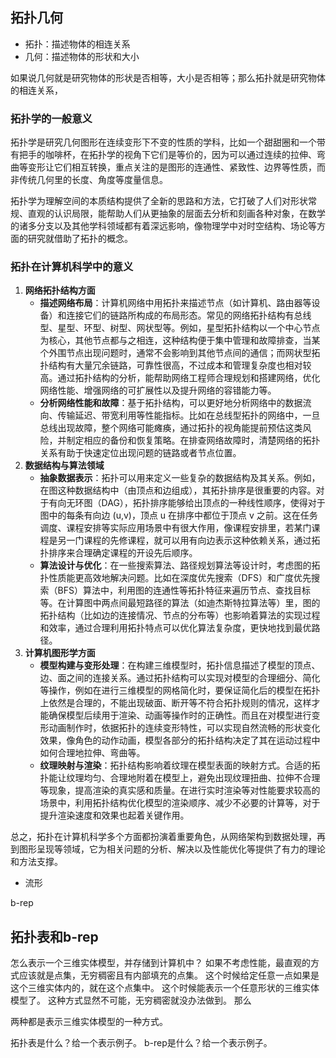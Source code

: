 ## 拓扑几何

* 拓扑：描述物体的相连关系
* 几何：描述物体的形状和大小

如果说几何就是研究物体的形状是否相等，大小是否相等；那么拓扑就是研究物体的相连关系，

### 拓扑学的一般意义
拓扑学是研究几何图形在连续变形下不变的性质的学科，比如一个甜甜圈和一个带有把手的咖啡杯，在拓扑学的视角下它们是等价的，因为可以通过连续的拉伸、弯曲等变形让它们相互转换，重点关注的是图形的连通性、紧致性、边界等性质，而非传统几何里的长度、角度等度量信息。

拓扑学为理解空间的本质结构提供了全新的思路和方法，它打破了人们对形状常规、直观的认识局限，能帮助人们从更抽象的层面去分析和刻画各种对象，在数学的诸多分支以及其他学科领域都有着深远影响，像物理学中对时空结构、场论等方面的研究就借助了拓扑的概念。

### 拓扑在计算机科学中的意义
1. **网络拓扑结构方面**
    - **描述网络布局**：计算机网络中用拓扑来描述节点（如计算机、路由器等设备）和连接它们的链路所构成的布局形态。常见的网络拓扑结构有总线型、星型、环型、树型、网状型等。例如，星型拓扑结构以一个中心节点为核心，其他节点都与之相连，这种结构便于集中管理和故障排查，当某个外围节点出现问题时，通常不会影响到其他节点间的通信；而网状型拓扑结构有大量冗余链路，可靠性很高，不过成本和管理复杂度也相对较高。通过拓扑结构的分析，能帮助网络工程师合理规划和搭建网络，优化网络性能、增强网络的可扩展性以及提升网络的容错能力等。
    - **分析网络性能和故障**：基于拓扑结构，可以更好地分析网络中的数据流向、传输延迟、带宽利用等性能指标。比如在总线型拓扑的网络中，一旦总线出现故障，整个网络可能瘫痪，通过拓扑的视角能提前预估这类风险，并制定相应的备份和恢复策略。在排查网络故障时，清楚网络的拓扑关系有助于快速定位出现问题的链路或者节点位置。
2. **数据结构与算法领域**
    - **抽象数据表示**：拓扑可以用来定义一些复杂的数据结构及其关系。例如，在图这种数据结构中（由顶点和边组成），其拓扑排序是很重要的内容。对于有向无环图（DAG），拓扑排序能够给出顶点的一种线性顺序，使得对于图中的每条有向边 (u,v)，顶点 u 在排序中都位于顶点 v 之前。这在任务调度、课程安排等实际应用场景中有很大作用，像课程安排里，若某门课程是另一门课程的先修课程，就可以用有向边表示这种依赖关系，通过拓扑排序来合理确定课程的开设先后顺序。
    - **算法设计与优化**：在一些搜索算法、路径规划算法等设计时，考虑图的拓扑性质能更高效地解决问题。比如在深度优先搜索（DFS）和广度优先搜索（BFS）算法中，利用图的连通性等拓扑特征来遍历节点、查找目标等。在计算图中两点间最短路径的算法（如迪杰斯特拉算法等）里，图的拓扑结构（比如边的连接情况、节点的分布等）也影响着算法的实现过程和效率，通过合理利用拓扑特点可以优化算法复杂度，更快地找到最优路径。
3. **计算机图形学方面**
    - **模型构建与变形处理**：在构建三维模型时，拓扑信息描述了模型的顶点、边、面之间的连接关系。通过拓扑结构可以实现对模型的合理细分、简化等操作，例如在进行三维模型的网格简化时，要保证简化后的模型在拓扑上依然是合理的，不能出现破面、断开等不符合拓扑规则的情况，这样才能确保模型后续用于渲染、动画等操作时的正确性。而且在对模型进行变形动画制作时，依据拓扑的连续变形特性，可以实现自然流畅的形状变化效果，像角色的动作动画，模型各部分的拓扑结构决定了其在运动过程中如何合理地拉伸、弯曲等。
    - **纹理映射与渲染**：拓扑结构影响着纹理在模型表面的映射方式。合适的拓扑能让纹理均匀、合理地附着在模型上，避免出现纹理扭曲、拉伸不合理等现象，提高渲染的真实感和质量。在进行实时渲染等对性能要求较高的场景中，利用拓扑结构优化模型的渲染顺序、减少不必要的计算等，对于提升渲染速度和效果也起着关键作用。

总之，拓扑在计算机科学多个方面都扮演着重要角色，从网络架构到数据处理，再到图形呈现等领域，它为相关问题的分析、解决以及性能优化等提供了有力的理论和方法支撑。 


* 流形


b-rep

## 拓扑表和b-rep
怎么表示一个三维实体模型，并存储到计算机中？
如果不考虑性能，最直观的方式应该就是点集，无穷稠密且有内部填充的点集。
这个时候给定任意一点如果是这个三维实体内的，就在这个点集中。
这个时候能表示一个任意形状的三维实体模型了。
这种方式显然不可能，无穷稠密就没办法做到。
那么


两种都是表示三维实体模型的一种方式。

拓扑表是什么？给一个表示例子。
b-rep是什么？给一个表示例子。
